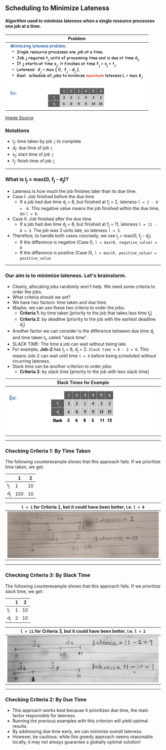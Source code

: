 ## Scheduling to Minimize Lateness

#### Algorithm used to minimize lateness when a single resource processes one job at a time.

| Problem                                                                                                 | 
|---------------------------------------------------------------------------------------------------------| 
| <img src="./images/01-minimise-lateness-02.png" alt="Minimise-Lateness-Image" width="450" height="210"> |
[Image Source](https://stumash.github.io/Algorithm_Notes/greedy/intervals/min_late.png)

### Notations
- t<sub>j</sub>: time taken by job `j` to complete
- d<sub>j</sub>: due time of job `j`
- s<sub>j</sub>: start time of job `j`
- f<sub>j</sub>: finish time of job `j`
___
### What is **l<sub>j</sub> = max(0, f<sub>j</sub> - d<sub>j</sub>)**?

- Lateness is how much the job finishes later than its due time.
- Case I: Job finished before the due time
  - If a job had due time d<sub>j</sub> = 8, but finished at f<sub>j</sub> = 2, lateness `l = 2 - 8 = -6`. This negative value means the job finished within the due time, so `l = 0`.
- Case II: Job finished after the due time
  - If a job had due time d<sub>j</sub> = 8, but finished at f<sub>j</sub> = 11, lateness `l = 11 - 8 = 3`. The job was 3 units late, so lateness `l = 3`.
- Therefore, to handle both cases concisely, we use l<sub>j</sub> = max(0, f<sub>j</sub> - d<sub>j</sub>).
  - If the difference is negative (Case I), `l = max(0, negative_value) = 0`
  - If the difference is positive (Case II), `l = max(0, positive_value) = positive_value`
___
### Our aim is to minimize lateness. Let's brainstorm.
- Clearly, allocating jobs randomly won't help. We need some criteria to order the jobs.
- What criteria should we set?
- We have two factors: time taken and due time.
- Maybe, we can use these two criteria to order the jobs:
  - **Criteria 1**: by time taken [priority to the job that takes less time t<sub>j</sub>]
  - **Criteria 2**: by deadline [priority to the job with the earliest deadline d<sub>j</sub>]
- Another factor we can consider is the difference between due time d<sub>j</sub> and time taken t<sub>j</sub>, called "slack time".
- SLACK TIME: The time a job can wait without being late.
- For example, **Job-2** has t<sub>j</sub> = 8, d<sub>j</sub> = 2. `Slack time = 8 - 2 = 6`. This means Job-2 can wait until time `t = 6` before being scheduled without incurring lateness.
- Slack time can be another criterion to order jobs:
  - **Criteria 3**: by slack time [priority to the job with less slack time]

| Slack Times for Example                                                                                   | 
|-----------------------------------------------------------------------------------------------------------| 
| <img src="./images/01-minimise-lateness-01.jpg" alt="Interval-Scheduling-Image" width="600" height="150"> |

___

### Checking Criteria 1: By Time Taken

The following counterexample shows that this approach fails. If we prioritize time taken, we get:

|                | 1   | 2   |
|----------------|-----|-----|
| t<sub>j</sub>  | 1   | 10  |
| d<sub>j</sub>  | 100 | 10  |

| `l = 1` for Criteria 1, but it could have been better, i.e. `l = 0`                                       | 
|-----------------------------------------------------------------------------------------------------------| 
| <img src="./images/01-minimise-lateness-03.jpg" alt="Interval-Scheduling-Image" width="500" height="150"> |

___
### Checking Criteria 3: By Slack Time

The following counterexample shows that this approach fails. If we prioritize slack time, we get:

|                | 1 | 2   |
|----------------|---|-----|
| t<sub>j</sub>  | 1 | 10  |
| d<sub>j</sub>  | 2 | 10  |

| `l = 11` for Criteria 3, but it could have been better, i.e. `l = 2`                                      | 
|-----------------------------------------------------------------------------------------------------------| 
| <img src="./images/01-minimise-lateness-04.jpg" alt="Interval-Scheduling-Image" width="500" height="150"> |

___
### Checking Criteria 2: By Due Time

- This approach works best because it prioritizes due time, the main factor responsible for lateness.
- Running the previous examples with this criterion will yield optimal results.
- By addressing due time early, we can minimize overall lateness.
- However, be cautious: while this greedy approach seems reasonable locally, it may not always guarantee a globally optimal solution!
